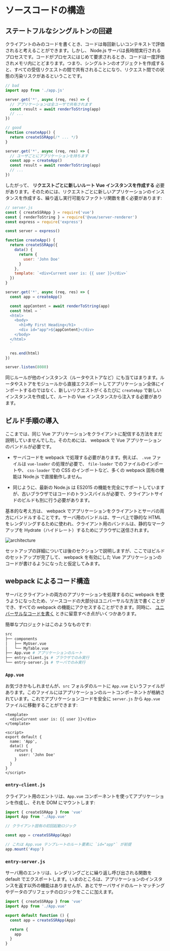 # ソースコードの構造

## ステートフルなシングルトンの回避

クライアントのみのコードを書くとき、コードは毎回新しいコンテキストで評価されると考えることができます。しかし、 Node.js サーバは長時間実行されるプロセスです。コードがプロセスにはじめて要求されるとき、コードは一度評価されメモリ内にとどまります。つまり、シングルトンのオブジェクトを作成すると、すべての受信リクエストの間で共有されることになり、リクエスト間での状態の汚染リスクがあるということです。

```js
// bad
import app from './app.js'

server.get('*', async (req, res) => {
  // アプリケーションは全ユーザで共有されます
  const result = await renderToString(app)
  // ...
})
```

```js
// good
function createApp() {
  return createSSRApp(/* ... */)
}

server.get('*', async (req, res) => {
  // ユーザごとにアプリケーションを持ちます
  const app = createApp()
  const result = await renderToString(app)
  // ...
})
```

したがって、 **リクエストごとに新しいルート Vue インスタンスを作成する** 必要があります。そのためには、リクエストごとに新しいアプリケーションのインスタンスを作成する、繰り返し実行可能なファクトリ関数を書く必要があります:

```js
// server.js
const { createSSRApp } = require('vue')
const { renderToString } = require('@vue/server-renderer')
const express = require('express')

const server = express()

function createApp() {
  return createSSRApp({
    data() {
      return {
        user: 'John Doe'
      }
    },
    template: `<div>Current user is: {{ user }}</div>`
  })
}

server.get('*', async (req, res) => {
  const app = createApp()

  const appContent = await renderToString(app)
  const html = `
  <html>
    <body>
      <h1>My First Heading</h1>
      <div id="app">${appContent}</div>
    </body>
  </html>
  `

  res.end(html)
})

server.listen(8080)
```

同じルールが他のインスタンス（ルータやストアなど）にも当てはまります。ルータやストアをモジュールから直接エクスポートしてアプリケーション全体にインポートするのではなく、新しいリクエストがくるたびに `createApp` で新しいインスタンスを作成して、ルートの Vue インスタンスから注入する必要があります。

## ビルド手順の導入

ここまでは、同じ Vue アプリケーションをクライアントに配信する方法をまだ説明していませんでした。そのためには、 webpack で Vue アプリケーションのバンドルが必要です。

- サーバコードを webpack で処理する必要があります。例えば、 `.vue` ファイルは `vue-loader` の処理が必要で、 `file-loader` でのファイルのインポートや、 `css-loader` での CSS のインポートなど、多くの webpack 固有の機能は Node.js で直接動作しません。

- 同じように、最新の Node.js は ES2015 の機能を完全にサポートしていますが、古いブラウザではコードのトランスパイルが必要で、クライアントサイドのビルドも別に行う必要があります。

基本的な考え方は、 webpack でアプリケーションをクライアントとサーバの両方にバンドルすることです。サーバ用のバンドルは、サーバ上で静的な HTML をレンダリングするために使われ、クライアント用のバンドルは、静的なマークアップを Hydrate（ハイドレート）するためにブラウザに送信されます。

![architecture](https://cloud.githubusercontent.com/assets/499550/17607895/786a415a-5fee-11e6-9c11-45a2cfdf085c.png)

セットアップの詳細については後のセクションで説明しますが、ここではビルドのセットアップが完了して、 webpack を有効にした Vue アプリケーションのコードが書けるようになったと仮定してみます。

## webpack によるコード構造

サーバとクライアントの両方のアプリケーションを処理するのに webpack を使うようになったため、ソースコードの大部分はユニバーサルな方法で書くことができ、すべての webpack の機能にアクセスすることができます。同時に、 [ユニバーサルなコードを書く](./universal.html) ときに留意すべき点がいくつかあります。

簡単なプロジェクトはこのようなものです:

```bash
src
├── components
│   ├── MyUser.vue
│   └── MyTable.vue
├── App.vue # アプリケーションのルート
├── entry-client.js # ブラウザでのみ実行
└── entry-server.js # サーバでのみ実行
```

### `App.vue`

お気づきかもしれませんが、`src` フォルダのルートに `App.vue` というファイルがあります。このファイルにはアプリケーションのルートコンポーネントが格納されています。これでアプリケーションコードを安全に `server.js` から `App.vue` ファイルに移動することができます:

```vue
<template>
  <div>Current user is: {{ user }}</div>
</template>

<script>
export default {
  name: 'App',
  data() {
    return {
      user: 'John Doe'
    }
  }
}
</script>
```

### `entry-client.js`

クライアント用のエントリは、`App.vue` コンポーネントを使ってアプリケーションを作成し、それを DOM にマウントします:

```js
import { createSSRApp } from 'vue'
import App from './App.vue'

// クライアント固有の初回起動ロジック

const app = createSSRApp(App)

// これは App.vue テンプレートのルート要素に `id="app"` が前提
app.mount('#app')
```

### `entry-server.js`

サーバ用のエントリは、レンダリングごとに繰り返し呼び出される関数を default でエクスポートします。いまのところは、アプリケーションのインスタンスを返す以外の機能はありませんが、あとでサーバサイドのルートマッチングやデータのプリフェッチのロジックをここに加えます。

```js
import { createSSRApp } from 'vue'
import App from './App.vue'

export default function () {
  const app = createSSRApp(App)

  return {
    app
  }
}
```

